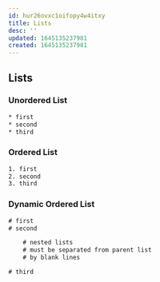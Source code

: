```yaml
---
id: hur26ovxc1oifopy4w4itxy
title: Lists
desc: ''
updated: 1645135237981
created: 1645135237981
---
```


## Lists

### Unordered List

```rst
* first
* second
* third
```

### Ordered List

```rst
1. first
2. second
3. third
```

### Dynamic Ordered List

```rst
# first
# second

    # nested lists
    # must be separated from parent list
    # by blank lines

# third
```
